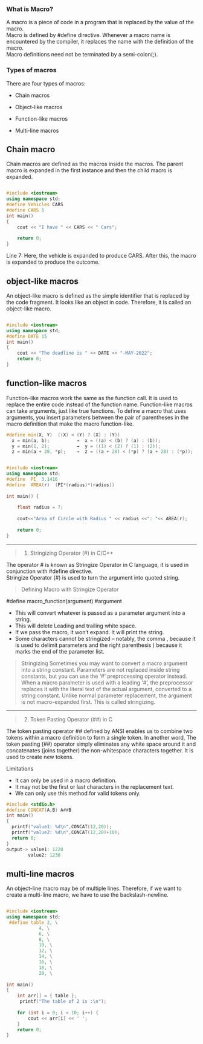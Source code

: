 ### What is Macro? 
A macro is a piece of code in a program that is replaced by the value of the macro.
\
Macro is defined by #define directive. Whenever a macro name is encountered by the compiler, it replaces the name with the definition of the macro.
\
Macro definitions need not be terminated by a semi-colon(;).

### Types of macros

There are four types of macros:

*    Chain macros

*    Object-like macros

*    Function-like macros

*    Multi-line macros


## Chain macro
Chain macros are defined as the macros inside the macros.
The parent macro is expanded in the first instance and then the child macro is expanded.

```c++

#include <iostream>
using namespace std;
#define Vehicles CARS
#define CARS 5
int main()
{
    cout << "I have " << CARS << " Cars";
 
    return 0;
}

```
Line 7: Here, the vehicle is expanded to produce CARS. After this, the macro is expanded to produce the outcome.

## object-like macros
An object-like macro is defined as the simple identifier that is replaced by the code fragment.
It looks like an object in code. Therefore, it is called an object-like macro.

```c++

#include <iostream>
using namespace std;
#define DATE 15
int main()
{
    cout << "The deadline is " << DATE << "-MAY-2022";
    return 0;
}

```

## function-like macros
Function-like macros work the same as the function call.
It is used to replace the entire code instead of the function name.
Function-like macros can take arguments, just like true functions. To define a macro that uses arguments, you insert parameters between the pair of parentheses in the macro definition that make the macro function-like.
```c++
#define min(X, Y)  ((X) < (Y) ? (X) : (Y))
  x = min(a, b);          →  x = ((a) < (b) ? (a) : (b));
  y = min(1, 2);          →  y = ((1) < (2) ? (1) : (2));
  z = min(a + 28, *p);    →  z = ((a + 28) < (*p) ? (a + 28) : (*p));
```

```c++

#include <iostream>
using namespace std;
#define  PI  3.1416
#define  AREA(r)  (PI*(radius)*(radius))
 
int main() {
     
    float radius = 7;    
       
    cout<<"Area of Circle with Radius " << radius <<": "<< AREA(r);
   
    return 0;
}

```
---
>1. Stringizing Operator (#) in C/C++

The operator # is known as Stringize Operator in C language, it is used in conjunction with #define directive.
\
Stringize Operator (#) is used to turn the argument into quoted string.

> Defining Macro with Stringize Operator

#define macro_function(argument)    #argument

* This will convert whatever is passed as a parameter argument into a string.
* This will delete Leading and trailing white space.
* If we pass the macro, it won’t expand. It will print the string.
* Some characters cannot be stringized – notably, the comma , because it is used to delimit parameters and the right parenthesis ) because it marks the end of the parameter list.


> Stringizing
Sometimes you may want to convert a macro argument into a string constant. Parameters are not replaced inside string constants, but you can use the ‘#’ preprocessing operator instead.
When a macro parameter is used with a leading ‘#’, the preprocessor replaces it with the literal text of the actual argument, converted to a string constant. Unlike normal parameter replacement, the argument is not macro-expanded first. This is called stringizing.

---
>2. Token Pasting Operator (##) in C

The token pasting operator ## defined by ANSI enables us to combine two tokens within a macro definition to form a single token.
In another word, The token pasting (##) operator simply eliminates any white space around it and concatenates (joins together) the non-whitespace characters together. It is used to create new tokens.

Limitations
* It can only be used in a macro definition.
* It may not be the first or last characters in the replacement text.
* We can only use this method for valid tokens only.

```c++
#include <stdio.h>
#define CONCAT(A,B) A##B
int main()
{
  printf("value1: %d\n",CONCAT(12,20));
  printf("value2: %d\n",CONCAT(12,20)+10);  
  return 0;
}
output-> value1: 1220
        value2: 1230
```

## multi-line macros
An object-line macro may be of multiple lines.
Therefore, if we want to create a multi-line macro, we have to use the backslash-newline.

```c++

#include <iostream>
using namespace std;
 #define table 2, \
            4, \
            6, \
            8, \
            10, \
            12, \
            14, \
            16, \
            18, \
            20, \
 
int main()
{
    int arr[] = { table };
     printf("The table of 2 is :\n");
 
    for (int i = 0; i < 10; i++) {
        cout << arr[i] << ' ';
    }
    return 0;
}

```



